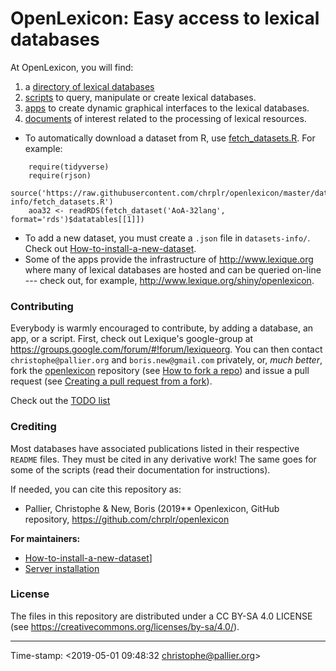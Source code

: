 






# OpenLexicon: Easy access to lexical databases


At OpenLexicon, you will find:

1. a [directory of lexical databases](datasets-info/README.md)
2. [scripts](https://github.com/chrplr/openlexicon/tree/master/scripts) to query, manipulate or create lexical databases.
3. [apps](https://github.com/chrplr/openlexicon/tree/master/apps/) to create dynamic graphical interfaces to the lexical databases. 
4. [documents](https://github.com/chrplr/openlexicon/tree/master/documents/) of interest related to the processing of lexical resources. 


* To automatically download a dataset from R, use [fetch_datasets.R](https://raw.githubusercontent.com/chrplr/openlexicon/master/datasets-info/fetch_datasets.R). For example:

```{r}
    require(tidyverse)
    require(rjson)
    source('https://raw.githubusercontent.com/chrplr/openlexicon/master/datasets-info/fetch_datasets.R')
    aoa32 <- readRDS(fetch_dataset('AoA-32lang', format='rds')$datatables[[1]])
```

* To add a new dataset, you must create a `.json` file in `datasets-info/`. Check out [How-to-install-a-new-dataset](datasets-info/README-how-to-install-a-new-database.md).
* Some of the apps provide the infrastructure of <http://www.lexique.org> where many of lexical databases are hosted and can be queried on-line --- check out, for example, <http://www.lexique.org/shiny/openlexicon>.

### Contributing ###

Everybody is warmly encouraged to contribute, by adding a database, an app, or a script.
First, check out Lexique's google-group at <https://groups.google.com/forum/#!forum/lexiqueorg>.  You can then contact `christophe@pallier.org` and `boris.new@gmail.com` privately, or, _much better_, fork the 
[openlexicon](https://github.com/chrplr/openlexicon) repository (see [How to fork a repo](https://help.github.com/en/articles/fork-a-repo)) and issue a pull request (see [Creating a pull request from a fork](https://help.github.com/en/articles/creating-a-pull-request-from-a-fork)).

Check out the [TODO list](TODO.md)

### Crediting ###

Most databases have associated publications listed in their respective `README`
files. They must be cited in any derivative work! The same goes for some of the
scripts (read their documentation for instructions).

If needed, you can cite this repository as:

* Pallier, Christophe & New, Boris (2019** Openlexicon, GitHub repository, <https://github.com/chrplr/openlexicon>

 



**For maintainers:**

- [How-to-install-a-new-dataset](datasets-info/README-how-to-install-a-new-database.md)]
- [Server installation](README-server-installation.md)

### License ###

The files in this repository are distributed under a CC BY-SA 4.0 LICENSE (see
<https://creativecommons.org/licenses/by-sa/4.0/>).

---

Time-stamp: <2019-05-01 09:48:32 christophe@pallier.org>


